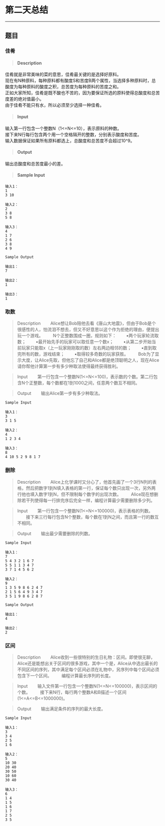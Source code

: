 # 第二天总结
---
## 题目

### 佳肴

> #### Description  
 佳肴就是非常美味的菜的意思，佳肴最关键的是选择好原料。  
 现在有N种原料，每种原料都有酸度S和苦度B两个属性，当选择多种原料时，总酸度为每种原料的酸度之积，总苦度为每种原料的苦度之和。  
 正如大家所知，佳肴是既不酸也不苦的，因为要保证所选的原料使得总酸度和总苦度差的绝对值最小。  
 由于佳肴不能只有水，所以必须至少选择一种佳肴。 

> #### Input
输入第一行包含一个整数N（1<=N<=10），表示原料的种数。  
接下来N行每行包含两个用一个空格隔开的整数，分别表示酸度和苦度。  
输入数据保证如果所有原料都选上，总酸度和总苦度不会超过10^9。  

> #### Output
输出总酸度和总苦度最小的差。

> #### Sample Input

```
输入1：
1
3 10

输入2：
2
3 8
5 8

输入3：
4
1 7
2 6
3 8
4 9

Sample Output

输出1：
7

输出2：
1

输出3：
1
```

### 取数

> Description
　　Alice想让Bob陪他去看《唐山大地震》，但由于Bob是个很感性的人，怕流泪不想去，但又不好意思以这个作为拒绝的理由，便提出玩一个游戏。
　　N个正整数围成一圈，规则如下：
　　•两个玩家轮流取数；
　　•最开始先手的玩家可以取任意一个数x；
　　•从第二步开始当前玩家只能取x（上一玩家刚刚取的数）左右两边相邻的数；
　　•直到取完所有的数，游戏结束；
　　•取得较多奇数的玩家获胜。
　　Bob为了显示大度，让Alice先取，但他忘了自己和Alice都是绝顶聪明之人，现在Alice请你帮他计算第一步有多少种取法使得最终获得胜利。
  
> Input
　　第一行包含一个整数N(1<=N<=100)，表示数的个数。第二行包含N个正整数，每个数都在1到1000之间，任意两个数互不相同。

> Output
　　输出Alice第一步有多少种取法。
  
```
Sample Input

输入1：
3
3 1 5

输入2：
4
1 2 3 4

输入3：
8
4 10 5 2 9 8 1 7
```

### 删除

> Description
　　Alice上化学课时又分心了，他首先画了一个3行N列的表格，然后把数字1到N填入表格的第一行，保证每个数只出现一次，另外两行他也填入数字1到N，但不限制每个数字的出现次数。
　　Alice现在想删除若干列使得每一行排完序后完全一样，编程计算最少需要删除多少列。
  
> Input
　　第一行包含一个整数N(1<=N<=100000)，表示表格的列数。
　　接下来三行每行包含N个整数，每个数在1到N之间，而且第一行的数互不相同。
  
> Output
　　输出最少需要删除的列数。
  
```
Sample Input

输入1：
7
5 4 3 2 1 6 7
5 5 1 1 3 4 7
3 7 1 4 5 6 2

输入2：
9
1 3 5 9 8 6 2 4 7
2 1 5 6 4 9 3 4 7
3 5 1 9 8 6 2 8 7

Sample Output

输出1：
4

输出2：
2
```

### 区间

> Description
　　Alice收到一些很特别的生日礼物：区间。即使很无聊，Alice还是能想出关于区间的很多游戏，其中一个是，Alice从中选出最长的不同区间的序列，其中满足每个区间必须在礼物中，另序列中每个区间必须包含下一个区间。
　　编程计算最长序列的长度。
  
> Input
　　输入文件第一行包含一个整数N(1<=N<=100000)，表示区间的个数。
　　接下来N行，每行两个整数A和B描述一个区间(1<=A<=B<=1000000)。

> Output
　　输出满足条件的序列的最大长度。
  
```
Sample Input

输入1：
3
3 4
2 5
1 6

输入2：
5
10 30
20 40
30 50
10 60
30 40

输入3：
6
1 4
1 5
1 6
1 7
2 5
3 5
```

